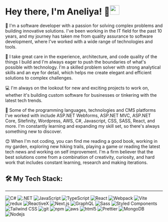 # Hey there, I'm Aneliya! 👋<img src="https://emojis.slackmojis.com/emojis/images/1531849430/4246/blob-sunglasses.gif?1531849430" width="30"/>

🌟 I'm a software developer with a passion for solving complex problems and building innovative solutions. I've been working in the IT field for the past 10 years, and my journey has taken me from quality assurance to software development, where I've worked with a wide range of technologies and tools.

🚀 I take great care in the experience, architecture, and code quality of the things I build and I'm always eager to push the boundaries of what's possible with technology. I'm a skilled problem solver with strong analytical skills and an eye for detail, which helps me create elegant and efficient solutions to complex challenges.

💻 I'm always on the lookout for new and exciting projects to work on, whether it's building custom software for businesses or tinkering with the latest tech trends.

🤖 Some of the programming languages, technologies and CMS platforms I've worked with include ASP.NET Webforms, ASP.NET MVC, ASP.NET Core, Sitefinity, Wordpress, AWS, C#, Javascript, CSS, SASS, React, and more. I'm constantly learning and expanding my skill set, so there's always something new to discover.

😊 When I'm not coding, you can find me reading a good book, working in my garden, exploring new hiking trails, playing a game or reading the latest tech news and working on self improvement. I'm a firm believer that the best solutions come from a combination of creativity, curiosity, and hard work that includes constant learning, research and making iterations.

## 🛠️ My Tech Stack:
---
<p>
    <img alt="C#" src="https://img.shields.io/badge/-C%23-239120?style=for-the-badge&logo=csharp&logoColor=white&logoWidth=30&labelColor=239120&color=444" />
    <img alt=".NET" src="https://img.shields.io/badge/-.Net-512BD4?style=for-the-badge&logo=dotnet&logoColor=white&logoWidth=30&labelColor=512BD4&color=444" />
    <img alt="JavaScript" src="https://img.shields.io/badge/-JavaScript-F7DF1E?style=for-the-badge&logo=javascript&logoColor=white&logoWidth=30&labelColor=F7DF1E&color=444" />
    <img alt="TypeScript" src="https://img.shields.io/badge/-TypeScript-007ACC?style=for-the-badge&logo=typescript&logoColor=white&logoWidth=30&labelColor=007ACC&color=444" />
    <img alt="React" src="https://img.shields.io/badge/-React-45b8d8?style=for-the-badge&logo=react&logoColor=white&logoWidth=30&labelColor=45b8d8&color=444" />
    <img alt="Webpack" src="https://img.shields.io/badge/-Webpack-8DD6F9?style=for-the-badge&logo=webpack&logoColor=white&logoWidth=30&labelColor=8DD6F9&color=444" />
    <img alt="Vite" src="https://img.shields.io/badge/-Vite-646CFF?style=for-the-badge&logo=vite&logoColor=white&logoWidth=30&labelColor=646CFF&color=444" />
    <img alt="redux" src="https://img.shields.io/badge/-Redux-764ABC?style=for-the-badge&logo=redux&logoColor=white&logoWidth=30&labelColor=764ABC&color=444" />
    <img alt="ReactiveX" src="https://img.shields.io/badge/-RxJs-B7178C?style=for-the-badge&logo=reactivex&logoColor=white&logoWidth=30&labelColor=B7178C&color=444" />
     <img alt="Next.js" src="https://img.shields.io/badge/-Next.js-000000?style=for-the-badge&logo=nextdotjs&logoColor=white&logoWidth=30&labelColor=000000&color=444" />
    <img alt="GraphQL" src="https://img.shields.io/badge/-GraphQL-E10098?style=for-the-badge&logo=graphql&logoColor=white&logoWidth=30&labelColor=E10098&color=444" />
    <img alt="Sass" src="https://img.shields.io/badge/-Sass-CC6699?style=for-the-badge&logo=sass&logoColor=white&logoWidth=30&labelColor=CC6699&color=444" />
    <img alt="Styled Components" src="https://img.shields.io/badge/-Styled_Components-db7092?style=for-the-badge&logo=styled-components&logoColor=white&logoWidth=30&labelColor=db7092&color=444" />
    <img alt="Tailwind CSS" src="https://img.shields.io/badge/-Tailwind CSS-06B6D4?style=for-the-badge&logo=tailwindcss&logoColor=white&logoWidth=30&labelColor=06B6D4&color=444" />
    <img alt="git" src="https://img.shields.io/badge/-Git-F05032?style=for-the-badge&logo=git&logoColor=white&logoWidth=30&labelColor=F05032&color=444" />
    <img alt="npm" src="https://img.shields.io/badge/-NPM-CB3837?style=for-the-badge&logo=npm&logoColor=white&logoWidth=30&labelColor=CB3837&color=444" />
    <img alt="aws" src="https://img.shields.io/badge/-Amazon AWS-232F3E?style=for-the-badge&logo=amazonaws&logoColor=white&logoWidth=30&labelColor=232F3E&color=444" />
    <img alt="html5" src="https://img.shields.io/badge/-HTML5-E34F26?style=for-the-badge&logo=html5&logoColor=white&logoWidth=30&labelColor=E34F26&color=444" />
    <img alt="Prettier" src="https://img.shields.io/badge/-Prettier-F7B93E?style=for-the-badge&logo=prettier&logoColor=white&logoWidth=30&labelColor=F7B93E&color=444" />
    <img alt="MongoDB" src="https://img.shields.io/badge/-MongoDB-13aa52?style=for-the-badge&logo=mongodb&logoColor=white&logoWidth=30&labelColor=13aa52&color=444" />
    <img alt="Nodejs" src="https://img.shields.io/badge/-Nodejs-43853d?style=for-the-badge&logo=Node.js&logoColor=white&logoWidth=30&labelColor=43853d&color=444" />
</p>
